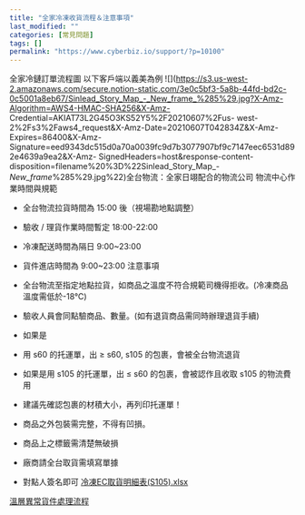 ```yaml
---
title: "全家冷凍收貨流程＆注意事項"
last_modified: ""
categories: [常見問題]
tags: []
permalink: "https://www.cyberbiz.io/support/?p=10100"
---
```


全家冷鏈訂單流程圖 以下客戶端以義美為例 ![](https://s3.us-west-2.amazonaws.com/secure.notion-static.com/3e0c5bf3-5a8b-44fd-bd2c-0c5001a8eb67/Sinlead_Story_Map_-_New_frame_%285%29.jpg?X-Amz-Algorithm=AWS4-HMAC-SHA256&X-Amz-
Credential=AKIAT73L2G45O3KS52Y5%2F20210607%2Fus-
west-2%2Fs3%2Faws4_request&X-Amz-Date=20210607T042834Z&X-Amz-
Expires=86400&X-Amz-
Signature=eed9343dc515d0a70a0039fc9d7b3077907bf9c7147eec6531d892e4639a9ea2&X-Amz-
SignedHeaders=host&response-content-
disposition=filename%20%3D%22Sinlead_Story_Map_-
_New_frame_%285%29.jpg%22)全台物流：全家日翊配合的物流公司 物流中心作業時間與規範

* 全台物流拉貨時間為 15:00 後（視場勘地點調整）
* 驗收 / 理貨作業時間暫定 18:00-22:00
* 冷凍配送時間為隔日 9:00~23:00
* 貨件進店時間為 9:00~23:00
注意事項

* 全台物流至指定地點拉貨，如商品之溫度不符合規範司機得拒收。(冷凍商品溫度需低於-18℃)
* 驗收人員會同點驗商品、數量。(如有退貨商品需同時辦理退貨手續)
* 如果是
* 用 s60 的托運單，出 ≥ s60, s105 的包裹，會被全台物流退貨
* 如果是用 s105 的托運單，出 ≤ s60 的包裹，會被認作且收取 s105 的物流費用
* 建議先確認包裹的材積大小，再列印托運單！
* 商品之外包裝需完整，不得有凹損。
* 商品上之標籤需清楚無破損
* 廠商請全台取貨需填寫單據
* 對點人簽名即可
[冷凍EC取貨明細表(S105).xlsx](https://s3-us-west-2.amazonaws.com/secure.notion-static.com/4e912afb-c1d0-4f29-9aed-035f64d4d19c/EC\(S105\).xlsx)

[溫層異常貨件處理流程](https://www.notion.so/6fb157f67f5440deaca6cfa5b90d7b70)

